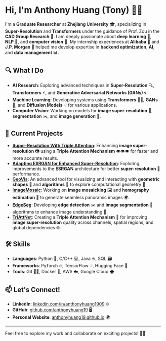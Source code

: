 # Hi, I'm Anthony Huang (Tony) 👋😄

I'm a **Graduate Researcher** at **Zhejiang University** 🎓, specializing in **Super-Resolution** and **Transformers** under the guidance of Prof. Zou in the **CAD Group Research** 🔬. I am deeply passionate about **deep learning** 🤖, **NLP** 🧠, and **computer vision** 👀. My internship experiences at **Alibaba** 🏢 and **J.P. Morgan** 💼 helped me develop expertise in **backend optimization**, **AI**, and **data management** 📊.

## 🔍 What I Do
- **AI Research**: Exploring advanced techniques in **Super-Resolution** 🔍, **Transformers** ⚡, and **Generative Adversarial Networks (GANs)** 🌀.
- **Machine Learning**: Developing systems using **Transformers** 🧑‍💻, **GANs** 🤩, and **Diffusion Models** 💡 for various applications.
- **Computer Vision**: Working on models for **image super-resolution** 📸, **segmentation** ✂️, and **image generation** 🎨.

## 🚀 Current Projects
- **[Super-Resolution With Triple Attention](https://github.com/anthonyhuang19/Super-Resolution-With-Triple-Attention)**: Enhancing **image super-resolution** 📷 using a **Triple Attention Mechanism** 👁️👁️👁️ for faster and more accurate results.
- **[Adapting ESRGAN for Enhanced Super-Resolution](https://github.com/anthonyhuang19/Adapting-ESRGAN-for-Enhanced-Super-Resolution-Experiments)**: Exploring improvements to the **ESRGAN** architecture for better **super-resolution** 🌟 performance.
- **[GeoVis](https://github.com/anthonyhuang19/GeoVis-Advanced-Geometric-Visualization-and-Drawing-Tool)**: An advanced tool for visualizing and interacting with **geometric shapes** 🔺 and **algorithms** 🔧 to explore computational geometry 🧮.
- **[ImageMosaic](https://github.com/anthonyhuang19/ImageMosaic)**: Working on **image mosaicking** 🖼️ and **homography estimation** 🔄 to generate seamless panoramic images 🌍.
- **[EdgeSeg](https://github.com/anthonyhuang19/EdgeSeg-Edge-Detection-and-Image-Segmentation)**: Developing **edge detection** ✂️ and **image segmentation** 🧩 algorithms to enhance image understanding 🧠.
- **[TriAttNet](https://github.com/anthonyhuang19/TriAttNet)**: Creating a **Triple Attention Mechanism** 🔺 for improving **image super-resolution** quality across channels, spatial regions, and global dependencies 🌐.

## 🛠 Skills
- **Languages**: Python 🐍, C/C++ 💻, Java ☕, SQL 🗃️  
- **Frameworks**: PyTorch 🔥, TensorFlow 💡, Hugging Face 🤗  
- **Tools**: Git 🦸‍♂️, Docker 🐳, AWS ☁️, Google Cloud 🌩️

## 📫 Let's Connect!
- **LinkedIn**: [linkedin.com/in/anthonyhuang1909](https://linkedin.com/in/anthonyhuang1909) 🌐  
- **GitHub**: [github.com/anthonyhuang19](https://github.com/anthonyhuang19) 🖥️  
- **Personal Website**: [anthonyhuang19.github.io](https://anthonyhuang19.github.io) 🌍

---

Feel free to explore my work and collaborate on exciting projects! 🚀🌟
